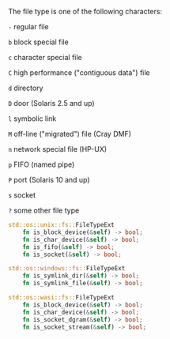 The file type is one of the following characters:

`-` regular file

`b` block special file

`c` character special file

`C` high performance ("contiguous data") file

`d` directory

`D` door (Solaris 2.5 and up)

`l` symbolic link

`M` off-line ("migrated") file (Cray DMF)

`n` network special file (HP-UX)

`p` FIFO (named pipe)

`P` port (Solaris 10 and up)

`s` socket

`?` some other file type

```rust
std::os::unix::fs::FileTypeExt
    fn is_block_device(&self) -> bool;
    fn is_char_device(&self) -> bool;
    fn is_fifo(&self) -> bool;
    fn is_socket(&self) -> bool;
```

```rust
std::os::windows::fs::FileTypeExt
    fn is_symlink_dir(&self) -> bool;
    fn is_symlink_file(&self) -> bool;
```

```rust
std::os::wasi::fs::FileTypeExt
    fn is_block_device(&self) -> bool;
    fn is_char_device(&self) -> bool;
    fn is_socket_dgram(&self) -> bool;
    fn is_socket_stream(&self) -> bool;
```